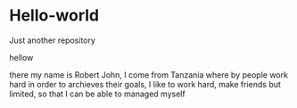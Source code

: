 # Hello-world
Just another repository

hellow 


there my name is Robert John, I come from Tanzania where by people work hard in order to archieves their goals, I like to work hard, make friends but limited, so that I can be able to managed myself
